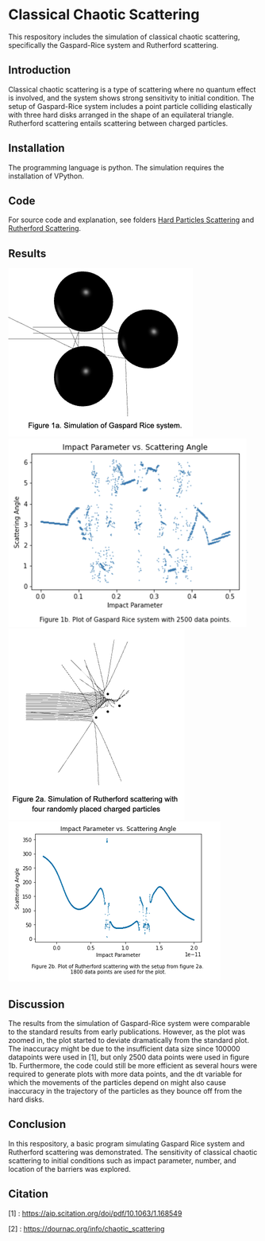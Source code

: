 # Classical Chaotic Scattering
This respository includes the simulation of classical chaotic scattering, specifically the Gaspard-Rice system and Rutherford scattering. 
## Introduction
Classical chaotic scattering is a type of scattering where no quantum effect is involved, and the system shows strong sensitivity to initial condition. The setup of  Gaspard-Rice system includes a point particle colliding elastically with three hard disks arranged in the shape of an equilateral triangle. Rutherford scattering entails scattering between charged particles. 
## Installation
The programming language is python. The simulation requires the installation of VPython.
## Code 
For source code and explanation, see folders [Hard Particles Scattering](https://github.com/Larry1111/Scattering/tree/main/Hard%20Particles%20Scattering) and [Rutherford Scattering](https://github.com/Larry1111/Scattering/tree/main/Rutherford%20Scattering).
## Results
![Gaspard Scattering](Figures/Gaspard_sim.png "Gaspard scattering")![Gaspard Plot](Figures/Gaspard_plot3.png "Gaspard plot")
![Rutherford Scattering](Figures/Rutherford_scattering.png "Rutherford scattering")![Rutherford Plot](Figures/Rutherford_plot.png "Rutherford plot")

## Discussion
The results from the simulation of Gaspard-Rice system were comparable to the standard results from early publications. However, as the plot was zoomed in, the plot started to deviate dramatically from the standard plot. The inaccuracy might be due to the insufficient data size since 100000 datapoints were used in [1], but only 2500 data points were used in figure 1b. Furthermore, the code could still be more efficient as several hours were required to generate plots with more data points, and the dt variable for which the movements of the particles depend on might also cause inaccuracy in the trajectory of the particles as they bounce off from the hard disks. 
## Conclusion
In this respository, a basic program simulating Gaspard Rice system and Rutherford scattering was demonstrated. The sensitivity of classical chaotic scattering to initial conditions such as impact parameter, number, and location of the barriers was explored. 

## Citation
[1] : https://aip.scitation.org/doi/pdf/10.1063/1.168549

[2] : https://dournac.org/info/chaotic_scattering

